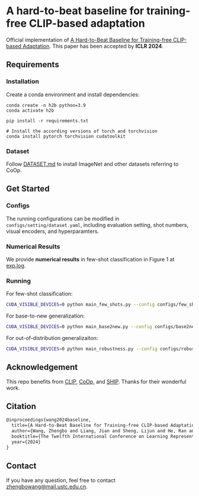 # A hard-to-beat baseline for training-free CLIP-based adaptation
Official implementation of [A Hard-to-Beat Baseline for Training-free CLIP-based Adaptation](https://openreview.net/forum?id=Js5PJPHDyY). 
This paper has been accepted by **ICLR 2024**.

## Requirements
### Installation
Create a conda environment and install dependencies:
```
conda create -n h2b python=3.9
conda activate h2b

pip install -r requirements.txt

# Install the according versions of torch and torchvision
conda install pytorch torchvision cudatoolkit
```

### Dataset
Follow [DATASET.md](DATASET.md) to install ImageNet and other datasets referring to CoOp.

## Get Started
### Configs
The running configurations can be modified in `configs/setting/dataset.yaml`, including evaluation setting, shot numbers, visual encoders, and hyperparamters. 

### Numerical Results
We provide  **numerical results** in few-shot classification in Figure 1 at [exp.log](exp.log).

### Running
For few-shot classification:
```bash
CUDA_VISIBLE_DEVICES=0 python main_few_shots.py --config configs/few_shots/dataset.yaml
```
For base-to-new generalization:
```bash
CUDA_VISIBLE_DEVICES=0 python main_base2new.py --config configs/base2new/dataset.yaml
```

For out-of-distribution generalizaiton:

```bash
CUDA_VISIBLE_DEVICES=0 python main_robustness.py --config configs/robustness/imagenet_rn50.yaml
```



## Acknowledgement

This repo benefits from [CLIP](https://github.com/openai/CLIP), [CoOp,](https://github.com/KaiyangZhou/Dassl.pytorch) and [SHIP](https://github.com/mrflogs/SHIP). Thanks for their wonderful work.

## Citation
```latex
@inproceedings{wang2024baseline,
  title={A Hard-to-Beat Baseline for Training-free CLIP-based Adaptation},
  author={Wang, Zhengbo and Liang, Jian and Sheng, Lijun and He, Ran and Wang, Zilei and Tan, Tieniu},
  booktitle={The Twelfth International Conference on Learning Representations (ICLR)},
  year={2024}
}
```

## Contact

If you have any question, feel free to contact zhengbowang@mail.ustc.edu.cn.